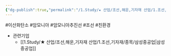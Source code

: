 ```yaml
---
{"dg-publish":true,"permalink":"/1.Study/★ 산업/조선,해운,기자재 산업/1.조선,기자재/INFO_조선/암모니아 추진선/","created":"2024-11-20T21:02:29.284+09:00","updated":"2025-06-26T17:00:21.955+09:00"}
---
```


#이산화탄소 #암모니아 #암모니아추진선 #조선 #친환경 

- 관련기업
	- [[1.Study/★ 산업/조선,해운,기자재 산업/1.조선,기자재/종목/삼성중공업\|삼성중공업]]
